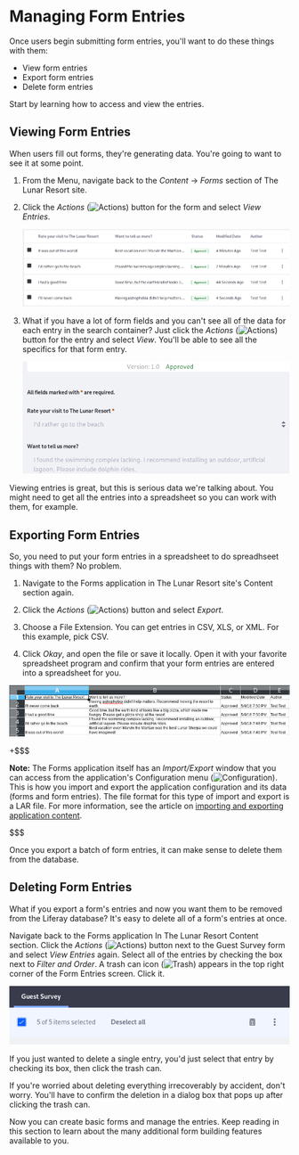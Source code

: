 # Managing Form Entries [](id=managing-form-entries)

Once users begin submitting form entries, you'll want to do these things with
them:

- View form entries
- Export form entries
- Delete form entries

Start by learning how to access and view the entries.

## Viewing Form Entries [](id=viewing-form-entries)

When users fill out forms, they're generating data. You're going to want to see
it at some point. 

1.  From the Menu, navigate back to the *Content* &rarr; *Forms* section of The
    Lunar Resort site.

2.  Click the *Actions* (![Actions](../../images/icon-actions.png)) button for
    the form and select *View Entries*.

    ![Figure 1: You can view the entries right in the Forms application. ](../../images/forms-view-entries.png)

3.  What if you  have a lot of form fields and you can't see all of the data for
    each entry in the search container? Just click the *Actions*
    (![Actions](../../images/icon-actions.png)) button for the entry and select
    *View*. You'll be able to see all the specifics for that form entry.

    ![Figure 2: You can view a single entry right in the Forms application.](../../images/forms-view-entry.png)

Viewing entries is great, but this is serious data we're talking about. You
might need to get all the entries into a spreadsheet so you can work with them,
for example.

## Exporting Form Entries [](id=exporting-form-entries)

So, you need to put your form entries in a spreadsheet to do spreadhseet things
with them? No problem.

1.  Navigate to the Forms application in The Lunar Resort site's Content section
    again.

2.  Click the *Actions* (![Actions](../../images/icon-actions.png)) button and
    select *Export*. 

3.  Choose a File Extension. You can get entries in CSV, XLS, or XML. For this
    example, pick CSV.

4.  Click *Okay*, and open the file or save it locally. Open it with your
    favorite spreadsheet program and confirm that your form entries are entered
    into a spreadsheet for you.

![Figure 3: You can export entries as CSV, XLS, or XML.](../../images/forms-export-csv.png)

+$$$

**Note:** The Forms application itself has an *Import/Export* window that you can
access from the application's Configuration menu
(![Configuration](../../images/icon-options.png)). This is how you import and
export the application configuration and its data (forms and form entries). The
file format for this type of import and export is a LAR file. For more
information, see the article on
[importing and exporting application content](/discover/portal/-/knowledge_base/7-1/importing-exporting-pages-and-content).

$$$

Once you export a batch of form entries, it can make sense to delete them from
the database.

## Deleting Form Entries [](id=deleting-form-entries)

What if you export a form's entries and now you want them to be removed from the
Liferay database? It's easy to delete all of a form's entries at once.

Navigate back to the Forms application In The Lunar Resort Content section.
Click the *Actions* (![Actions](../../images/icon-actions.png)) button next
to the Guest Survey form and select *View Entries* again. Select all of the
entries by checking the box next to *Filter and Order*. A trash can icon
(![Trash](../../images/icon-trash.png)) appears in the top right corner of
the Form Entries screen. Click it.

![Figure 4: Delete all form entries in one fell swoop.](../../images/forms-delete-entries.png)

If you just wanted to delete a single entry, you'd just select that entry by checking
its box, then click the trash can.

If you're worried about deleting everything irrecoverably by accident, don't
worry. You'll have to confirm the deletion in a dialog box that pops up after
clicking the trash can.

Now you can create basic forms and manage the entries. Keep reading in this
section to learn about the many additional form building features available to
you.
